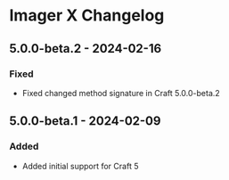 # Imager X Changelog

## 5.0.0-beta.2 - 2024-02-16

### Fixed
- Fixed changed method signature in Craft 5.0.0-beta.2 

## 5.0.0-beta.1 - 2024-02-09

### Added
- Added initial support for Craft 5
